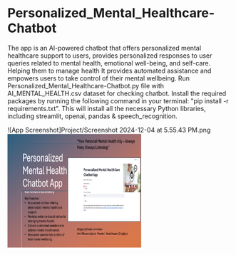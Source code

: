 # Personalized_Mental_Healthcare-Chatbot
The app is an AI-powered chatbot that offers personalized mental healthcare support to users, provides personalized responses to user queries related to mental health, emotional well-being, and self-care. Helping them to manage health It provides automated assistance and empowers users to take control of their mental wellbeing.
Run Personalized_Mental_Healthcare-Chatbot.py file with AI_MENTAL_HEALTH.csv dataset for checking chatbot.
Install the required packages by running the following command in your terminal: "pip install -r requirements.txt". This will install all the necessary Python libraries, including streamlit, openai, pandas & speech_recognition.

![App Screenshot]Project/Screenshot 2024-12-04 at 5.55.43 PM.png
<img src= "./Project/Screenshot 2024-12-04 at 5.55.43 PM.png" width=300 height=256 />
